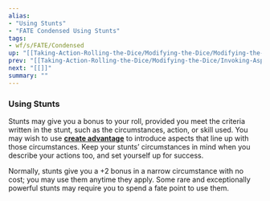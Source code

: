 ```yaml
---
alias:
- "Using Stunts"
- "FATE Condensed Using Stunts"
tags:
- wf/s/FATE/Condensed
up: "[[Taking-Action-Rolling-the-Dice/Modifying-the-Dice/Modifying-the-Dice]]"
prev: "[[Taking-Action-Rolling-the-Dice/Modifying-the-Dice/Invoking-Aspects]]"
next: "[[]]"
summary: ""
---
```

### Using Stunts

Stunts may give you a bonus to your roll, provided you meet the criteria written in the stunt, such as the circumstances, action, or skill used. You may wish to use **[create advantage](../Actions/Create-an-Advantage.md)** to introduce aspects that line up with those circumstances. Keep your stunts’ circumstances in mind when you describe your actions too, and set yourself up for success.

Normally, stunts give you a +2 bonus in a narrow circumstance with no cost; you may use them anytime they apply. Some rare and exceptionally powerful stunts may require you to spend a fate point to use them.